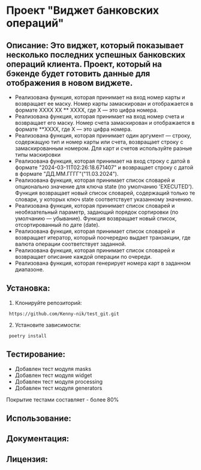 # Проект "Виджет банковских операций"

## Описание: Это виджет, который показывает несколько последних успешных банковских операций клиента. Проект, который на бэкенде будет готовить данные для отображения в новом виджете.

* Реализована функция, которая принимает на вход номер карты и возвращает ее маску. Номер карты замаскирован и отображается в формате XXXX XX ** XXXX, где X — это цифра номера.
* Реализована функция, которая принимает на вход номер счета и возвращает его маску. Номер счета замаскирован и отображается в формате **XXXX, где X — это цифра номера.
* Реализована функция, которая принимает один аргумент — строку, содержащую тип и номер карты или счета, возвращает строку с замаскированным номером. Для карт и счетов используйте разные типы маскировки
* Реализована функция, которая принимает на вход строку с датой в формате "2024-03-11T02:26:18.671407" и возвращает строку с датой в формате "ДД.ММ.ГГГГ"("11.03.2024").
* Реализована функция, которая принимает список словарей и опционально значение для ключа state (по умолчанию 'EXECUTED'). Функция возвращает новый список словарей, содержащий только те словари, у которых ключ state соответствует указанному значению.
* Реализована функция, которая принимает список словарей и необязательный параметр, задающий порядок сортировки (по умолчанию — убывание). Функция возвращает новый список, отсортированный по дате (date).
* Реализована функция, которая принимает список словарей и возвращает итератор, который поочередно выдает транзакции, где валюта операции соответствует заданной.
* Реализована функция, которая принимает список словарей и возвращает описание каждой операции по очереди.
* Реализована функция, которая генерирует номера карт в заданном диапазоне.


## Установка:
1. Клонируйте репозиторий:
```
 https://github.com/Kenny-nik/test_git.git
``` 
2. Установите зависимости:
```
 poetry install
```
## Тестирование:
* Добавлен тест модуля masks
* Добавлен тест модуля widget
* Добавлен тест модуля processing 
* Добавлен тест модуля generators

Покрытие тестами составляет - более 80%
## Использование:

## Документация:

## Лицензия:
